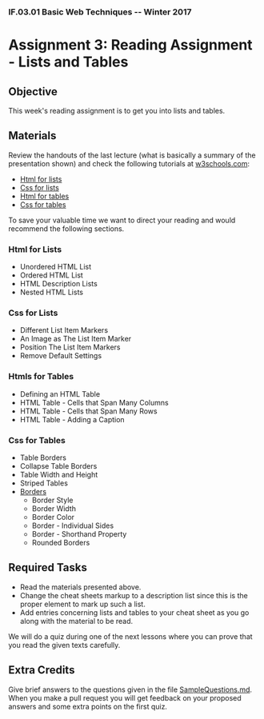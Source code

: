 ### IF.03.01 Basic Web Techniques -- Winter 2017
# Assignment 3: Reading Assignment - Lists and Tables

## Objective
This week's reading assignment is to get you into lists and tables.

## Materials
Review the handouts of the last lecture (what is basically a summary of the presentation shown) and check the following tutorials at [w3schools.com](https://www.w3schools.com):

- [Html for lists](https://www.w3schools.com/html/html_lists.asp)
- [Css for lists](https://www.w3schools.com/css/css_list.asp)
- [Html for tables](https://www.w3schools.com/html/html_tables.asp)
- [Css for tables](https://www.w3schools.com/css/css_table.asp)

To save your valuable time we want to direct your reading and would recommend the following sections.

### Html for Lists
- Unordered HTML List
- Ordered HTML List
- HTML Description Lists
- Nested HTML Lists

### Css for Lists
- Different List Item Markers
- An Image as The List Item Marker
- Position The List Item Markers
- Remove Default Settings

### Htmls for Tables
- Defining an HTML Table
- HTML Table - Cells that Span Many Columns
- HTML Table - Cells that Span Many Rows
- HTML Table - Adding a Caption

### Css for Tables
- Table Borders
- Collapse Table Borders
- Table Width and Height
- Striped Tables
- [Borders](https://www.w3schools.com/css/css_border.asp)
   - Border Style
   - Border Width
   - Border Color
   - Border - Individual Sides
   - Border - Shorthand Property
   - Rounded Borders

## Required Tasks
- Read the materials presented above.
- Change the cheat sheets markup to a description list since this is the proper element to mark up such a list.
- Add entries concerning lists and tables to your cheat sheet as you go along with the material to be read.

We will do a quiz during one of the next lessons where you can prove that you read the given texts carefully.

## Extra Credits
Give brief answers to the questions given in the file [SampleQuestions.md](SampleQuestions.md). When you make a pull request you will get feedback on your proposed answers and some extra points on the first quiz.
